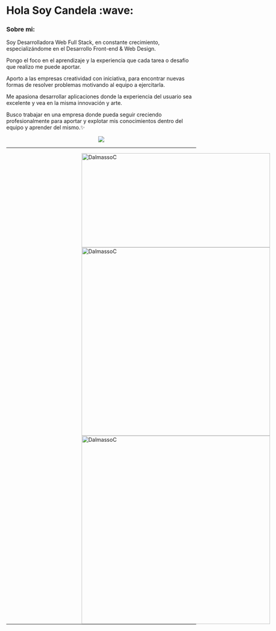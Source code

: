 <!-- ### Hi there 👋 -->
<h1> Hola Soy Candela :wave: </h1>
<h3> Sobre mi: </h3>
<p>Soy Desarrolladora Web Full Stack, en constante crecimiento, especializándome en el Desarrollo Front-end & Web Design.

Pongo el foco en el aprendizaje y la experiencia que cada tarea o desafio que realizo me puede aportar.
  
Aporto a las empresas creatividad con iniciativa, para encontrar nuevas formas de resolver problemas motivando al equipo a ejercitarla. 
  
Me apasiona desarrollar aplicaciones donde la experiencia del usuario sea excelente y vea en la misma innovación y arte.
  
Busco trabajar en una empresa donde pueda seguir creciendo profesionalmente para aportar y explotar mis conocimientos dentro del equipo y aprender del mismo.:sparkles: </p>

<!-- <h3>Tecnologias:</h3> -->

<p align="center">
<img src="https://skillicons.dev/icons?i=js,html,css,react"/>
</p>
<hr width="100%"/>
  <img align="left" width="500" height="250"  hspace="200" src="https://github-readme-stats.vercel.app/api/top-langs?username=DalmassoC&show_icons=true&bg_color=202020&text_color=B9B9B9&locale=es&layout=compact" alt="DalmassoC" />
  <img align="left" width='500' hspace="200" src="https://github-readme-stats.vercel.app/api?username=DalmassoC&count_private=true&bg_color=202020&text_color=B9B9B9" alt="DalmassoC" />
  <img align="left" width='500' hspace="200" src="https://github-readme-streak-stats.herokuapp.com/?user=DalmassoC&show_icons=true&bg_color=202020&text_color=B9B9B9&theme=dark" alt="DalmassoC" />
  <hr width="100%"/>

###
